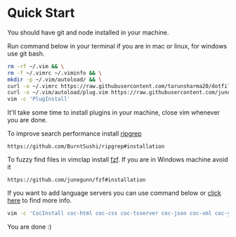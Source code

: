 # Quick Start
You should have git and node installed in your machine.

Run command below in your terminal if you are in mac or linux, for windows use git bash.
```sh
rm -rf ~/.vim && \
rm -f ~/.vimrc ~/.viminfo && \
mkdir -p ~/.vim/autoload/ && \
curl -o ~/.vimrc https://raw.githubusercontent.com/tarunsharma20/dotfiles/master/vim/.vimrc && \
curl -o ~/.vim/autoload/plug.vim https://raw.githubusercontent.com/junegunn/vim-plug/master/plug.vim && \
vim -c 'PlugInstall'
```
It'll take some time to install plugins in your machine, close vim whenever you are done.

To improve search performance install [ripgrep](https://github.com/BurntSushi/ripgrep)
```
https://github.com/BurntSushi/ripgrep#installation
```

To fuzzy find files in vimclap install [fzf](https://github.com/junegunn/fzf). If you are in Windows machine avoid it
```
https://github.com/junegunn/fzf#installation
```

If you want to add language servers you can use command below or [click here](https://github.com/neoclide/coc.nvim/wiki/Using-coc-extensions) to find more info.
```sh
vim -c 'CocInstall coc-html coc-css coc-tsserver coc-json coc-xml coc-yaml'
```

You are done :)
